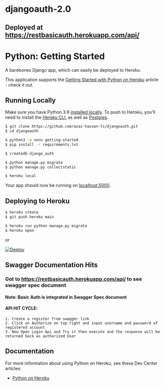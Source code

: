 # djangoauth-2.0

## Deployed at https://restbasicauth.herokuapp.com/api/

# Python: Getting Started

A barebones Django app, which can easily be deployed to Heroku.

This application supports the [Getting Started with Python on Heroku](https://devcenter.heroku.com/articles/getting-started-with-python) article - check it out.

## Running Locally

Make sure you have Python 3.9 [installed locally](https://docs.python-guide.org/starting/installation/). To push to Heroku, you'll need to install the [Heroku CLI](https://devcenter.heroku.com/articles/heroku-cli), as well as [Postgres](https://devcenter.heroku.com/articles/heroku-postgresql#local-setup).

```sh
$ git clone https://github.com/azaz-hassan-ts/djangoauth.git
$ cd djangoauth

$ python3 -m venv getting-started
$ pip install -r requirements.txt

$ createdb django_auth

$ python manage.py migrate
$ python manage.py collectstatic

$ heroku local
```

Your app should now be running on [localhost:5000](http://localhost:5000/).

## Deploying to Heroku

```sh
$ heroku create
$ git push heroku main

$ heroku run python manage.py migrate
$ heroku open
```
or

[![Deploy](https://www.herokucdn.com/deploy/button.svg)](https://heroku.com/deploy)


## Swagger Documentation Hits

### Got to https://restbasicauth.herokuapp.com/api/ to see swagger spec document
#### Note: Basic Auth is integrated in Swagger Spec document

#### API HIT CYCLE:

```
1. Create a register from swagger link
2. Click on Authorize on top right and input username and password of registered account
3. Now Open Login Api and Try it then execute and the response will be returned back as authorized User
```

## Documentation

For more information about using Python on Heroku, see these Dev Center articles:

- [Python on Heroku](https://devcenter.heroku.com/categories/python)


